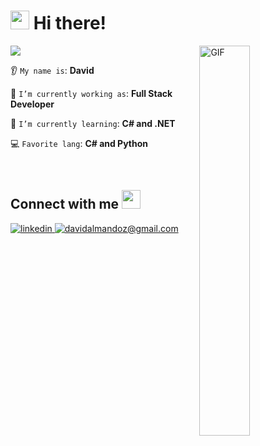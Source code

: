 <!--Header Name-->
# <img src="https://emojis.slackmojis.com/emojis/images/1705794630/87797/wave.png?1705794630" width="30"/> Hi there!

<!--Data Gif-->
<div>
  <img align="right" width="40%" alt="GIF" src="https://i.giphy.com/l46Cy1rHbQ92uuLXa.webp">
</div>

<!--Count Badge-->
<div>
<p>
  <img src="https://komarev.com/ghpvc/?username=davidalmaz&color=blue"/>
</p>

<!--Intro-->
👂 `My name is`: **David**

🔭 `I’m currently working as`: **Full Stack Developer**

🌱 `I’m currently learning`: **C# and .NET**

💻 `Favorite lang`: **C# and Python**
</div>
<br /> 


<!--Contact Section--> 
<h2>Connect with me <img src="https://emojis.slackmojis.com/emojis/images/1705794630/87798/rocket.png?1705794630" width="30"/> </h2>
<div>
 <a href="https://www.linkedin.com/in/davidalmandoz/" target="_blank">
  <img src=https://img.shields.io/badge/linkedin-%231E77B5.svg?&style=for-the-badge&logo=linkedin&logoColor=white alt=linkedin style="margin-bottom: 5px;" />
 </a>
<a href="mailto:davidalmandoz@gmail.com" target="_blank">
  <img src="https://img.shields.io/badge/Gmail-D14836?style=for-the-badge&logo=gmail&logoColor=white" alt=davidalmandoz@gmail.com mail style="margin-bottom: 5px;" />
</a>
</div>

<!--Footer--> 
<br /> 




